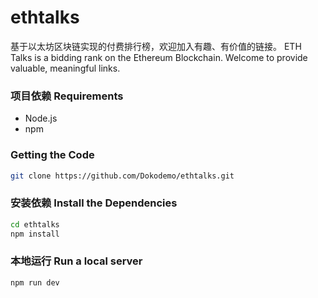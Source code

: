 # ethtalks

基于以太坊区块链实现的付费排行榜，欢迎加入有趣、有价值的链接。
ETH Talks is a bidding rank on the Ethereum Blockchain. Welcome to provide valuable, meaningful links.

### 项目依赖 Requirements

* Node.js
* npm

### Getting the Code

```bash
git clone https://github.com/Dokodemo/ethtalks.git
```

### 安装依赖 Install the Dependencies

```bash
cd ethtalks
npm install
```

### 本地运行 Run a local server

```bash
npm run dev
```
